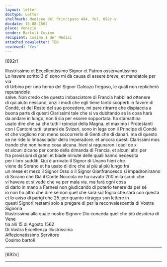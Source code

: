 ```yaml
---
layout: letter
doctype: Letter
shelfmark: Mediceo del Principato 494, fol. 692r-v
docdate: 15-08-1562
place: Venezia
sender: Bartoli Cosimo
recipient: Cosimo I de' Medici
attached_newsletter: TBD
reviewed: "Yes"
---
```


[692r]  
  
  
Illustrissimo et Eccellentissimo Signor et Patron osservantissimo  
Lo havere scritto 3 dì sono mi dà causa di essere breve, et mandatole per via  
di Urbino per uno homo del Signor Galeazo fregoso, le quali non replicherò reputandole  
salve. Non credo che questo imbasciatore di Francia habbi ad ottenere  
di qui aiuto nessuno, anzi i modi che egli tiene tanto scoperti in favore di  
Condé, et del Resto del suo procedere, mi pare ritrarre che dispiaccia a  
buona parte di questi Clarissimi tale che si va dubitando se la cosa harà  
da andare in lungo, non li sia per essere sopportata. ha stamattina  
usato dire che sa che tutti i rpincipi della Magna. et maximo i Protestanti  
con i Cantoni tutti luterani de Svizeri, sono in lega con il Principe di Condé  
et che vogliono non meno soccorrerlo di Genti che di danari. ma di questo  
se ne ride lo Imbasciador dello Imperadore. et ancora questi Clarissimi mos  
trando che non hanno cosa alcuna. hieri si ragunaron i cadi de x  
et alcuni dicano per conto della dimanda di Francia, et alcuni altri per  
fra provisioni di grani et biade minute delle quali hanno necessità  
per i loro sudditi. Qui è arrivato il Signor di Unano hieri che  
viene da Sorano et ha usato di dire che al più al più lungo fra  
un mese et mezo il Signor Orso o il Signor Gianfrancesco si impadroniranno  
di Sorano che Già il Conte Noccola ne ha cavato 200 mila scudi che  
vi haveva et si vede che va per mala via. ma farà ogni cosa  
di darlo in mano a Farnesi non giudicando di poterlo tenere da per sé  
io non ho altro che dire se non quel che sarà sul foglio che sarà con questa  
et lo aviso di parigi che 25. per quanto ritraggo son lettere in  
questi Signori restami solo a pregare di per la reconvalescentia di Vostra Signoria  
Illustrissima alla quale nostro Signore Dio conceda quel che più desidera di Vene  
tia alli 15 di Agosto 1562  
Di Vostra Eccellenza Illustrissima  
Affezionatissimo Servitore  
Cosimo bartoli  
  
---  

[692v]  
  
  
---  

